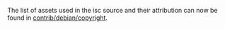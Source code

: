 The list of assets used in the isc source and their attribution can now be found in [contrib/debian/copyright](../contrib/debian/copyright).
